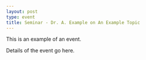 ```yaml
---
layout: post
type: event
title: Seminar - Dr. A. Example on An Example Topic
---
```


This is an example of an event.

Details of the event go here.